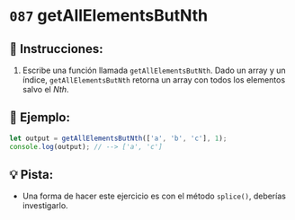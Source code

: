 # `087` getAllElementsButNth

## 📝 Instrucciones: 

1. Escribe una función llamada `getAllElementsButNth`. Dado un array y un índice, `getAllElementsButNth` retorna un array con todos los elementos salvo el *Nth*.

## 📎 Ejemplo:

```js
let output = getAllElementsButNth(['a', 'b', 'c'], 1);
console.log(output); // --> ['a', 'c']
```

## 💡 Pista:

+ Una forma de hacer este ejercicio es con el método `splice()`, deberías investigarlo.
